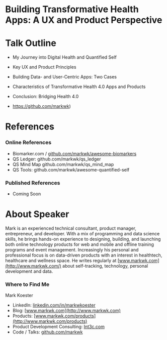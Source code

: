 # Building Transformative Health Apps: A UX and Product Perspective



# Talk Outline

- My Journey into Digital Health and Quantified Self

- Key UX and Product Principles
- Building Data- and User-Centric Apps: Two Cases
- Characteristics of Transformative Health 4.0 Apps and Products
- Conclusion: Bridging Health 4.0

- https://github.com/markwk)

# References

### Online References

- Biomarker.com / [github.com/markwk/awesome-biomarkers](https://github.com/markwk/awesome-biomarkers)
- QS Ledger: github.com/markwk/qs_ledger
- QS Mind Map github.com/markwk/qs_mind_map
- QS Tools: github.com/markwk/awesome-quantified-self

### Published References

- Coming Soon

# About Speaker

Mark is an experienced technical consultant, product manager, entrepreneur, and developer. With a mix of programming and data science skills, he brings hands-on experience to designing, building, and launching both online technology products for web and mobile and offline training programs and event management. Increasingly his personal and professional focus is on data-driven products with an interest in healthtech, healthcare and wellness space. He writes regularly at [www.markwk.com](http://www.markwk.com/) about self-tracking, technology, personal development and data. 

### Where to Find Me

Mark Koester

- LinkedIn: [linkedin.com/in/markwkoester](https://www.linkedin.com/in/markwkoester/)
- Blog: [www.markwk.com](http://www.markwk.com) 
- Products: [www.markwk.com/products](http://www.markwk.com/products)
- Product Development Consulting: [Int3c.com](http://int3c.com/) 
- Code / Talks: [github.com/markwk](https://github.com/markwk)